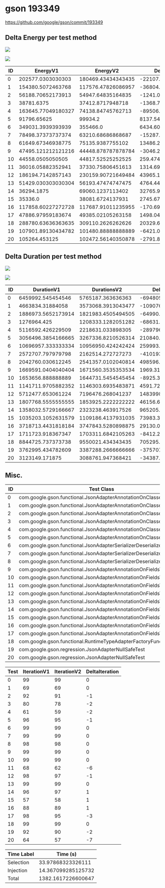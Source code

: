 # gson 193349


https://github.com/google/gson/commit/193349



## Delta Energy per test method

![](./gson_delta_energy_0_v.png)

![](./gson_delta_energy_1_v.png)


| ID | EnergyV1 | EnergyV2 | DeltaEnergy | σ |
| --- | --- | --- | --- | --- |
| 0 | 202577.0303030303 | 180469.43434343435 | -22107.595959595958 | 372395.284853664 | 341618.1151628487 |
| 1 | 154380.5072463768 | 117576.47826086957 | -36804.02898550723 | 375583.9825259033 | 298746.4723903361 |
| 2 | 56188.70652173913 | 54947.64835164835 | -1241.0581700907787 | 22910.831357459672 | 24480.80752877565 |
| 3 | 38781.6375 | 37412.8717948718 | -1368.7657051282004 | 9764.008678872306 | 6137.4734097475575 |
| 4 | 163645.77049180327 | 74138.84745762713 | -89506.92303417614 | 354135.9414649389 | 200608.87423793256 |
| 5 | 91796.65625 | 99934.2 | 8137.543749999997 | 262476.74425301584 | 258119.7874769979 |
| 6 | 349031.3939393939 | 355466.0 | 6434.606060606078 | 541557.4301122404 | 556076.9590347485 |
| 7 | 78498.37373737374 | 63210.68686868687 | -15287.68686868687 | 131844.01901195198 | 18094.36198514398 |
| 8 | 61649.67346938775 | 75135.9387755102 | 13486.265306122456 | 173482.73113158258 | 212687.20043887658 |
| 9 | 47495.121212121216 | 44448.878787878784 | -3046.2424242424313 | 17163.860076118664 | 15697.88815383643 |
| 10 | 44558.0505050505 | 44817.52525252525 | 259.47474747474917 | 17788.449169220294 | 15995.624316658143 |
| 11 | 36016.05882352941 | 37330.75806451613 | 1314.6992409867162 | 7075.114463597772 | 7552.854975449808 |
| 12 | 186194.7142857143 | 230159.90721649484 | 43965.192930780555 | 417195.7288332593 | 473992.8611256765 |
| 13 | 51429.030303030304 | 56193.47474747475 | 4764.444444444445 | 18405.073952062776 | 17599.819479298865 |
| 14 | 36294.1875 | 69060.1237113402 | 32765.936211340202 | 8527.975737135812 | 205721.52094194014 |
| 15 | 35336.0 | 38081.6724137931 | 2745.6724137931014 | 5428.933868391511 | 9758.461098624972 |
| 16 | 117858.60227272728 | 117687.91011235955 | -170.69216036773287 | 302946.5495952193 | 313884.35646164377 |
| 17 | 47886.97959183674 | 49385.02105263158 | 1498.0414607948405 | 19455.208610580772 | 17794.588280816373 |
| 18 | 288780.63636363635 | 309110.2626262626 | 20329.62626262626 | 150106.12697624025 | 160145.64225587653 |
| 19 | 107901.89130434782 | 101480.88888888889 | -6421.002415458934 | 106359.23667289248 | 104975.45890926066 |
| 20 | 105264.453125 | 102472.56140350878 | -2791.8917214912217 | 77350.45338343404 | 85599.18745597661 |

## Delta Duration per test method

![](./gson_delta_duration_0_v.png)

![](./gson_delta_duration_1_v.png)


| ID | DurationV1 | DurationsV2 | DeltaDuration |
| --- | --- | --- | --- |
| 0 | 6459992.545454546 | 5765187.363636363 | -694805.1818181826 |
| 1 | 4663834.31884058 | 3573068.3913043477 | -1090765.9275362324 |
| 2 | 1886973.5652173914 | 1821983.4505494505 | -64990.114667940885 |
| 3 | 1276964.425 | 1208333.1282051282 | -68631.2967948718 |
| 4 | 5116592.426229509 | 2218631.033898305 | -2897961.3923312034 |
| 5 | 3056496.3854166665 | 3267336.8210526314 | 210840.43563596485 |
| 6 | 10696957.333333334 | 10956950.424242424 | 259993.0909090899 |
| 7 | 2572707.797979798 | 2162514.272727273 | -410193.5252525252 |
| 8 | 2042760.030612245 | 2541357.0102040814 | 498596.97959183645 |
| 9 | 1669591.0404040404 | 1671560.3535353534 | 1969.3131313130725 |
| 10 | 1653656.888888889 | 1644731.5454545454 | -8925.34343434358 |
| 11 | 1141711.9705882352 | 1146303.6935483871 | 4591.722960151965 |
| 12 | 5712477.653061224 | 7196476.268041237 | 1483998.614980013 |
| 13 | 1807768.5555555555 | 1853925.2222222222 | 46156.666666666744 |
| 14 | 1358032.5729166667 | 2323238.463917526 | 965205.8910008592 |
| 15 | 1035203.1052631579 | 1109186.4137931035 | 73983.30852994567 |
| 16 | 3718713.4431818184 | 3747843.5280898875 | 29130.08490806911 |
| 17 | 1711723.918367347 | 1703311.6842105263 | -8412.23415682069 |
| 18 | 8844725.737373738 | 9550021.434343435 | 705295.6969696973 |
| 19 | 3762995.434782609 | 3387288.2666666666 | -375707.1681159423 |
| 20 | 3123149.171875 | 3088761.947368421 | -34387.224506578874 |

## Misc.

| ID | Test Class | Test Method |
| --- | --- | --- |
| 0 | com.google.gson.functional.JsonAdapterAnnotationOnClassesTest | testJsonAdapterInvoked |
| 1 | com.google.gson.functional.JsonAdapterAnnotationOnClassesTest | testRegisteredDeserializerOverridesJsonAdapter |
| 2 | com.google.gson.functional.JsonAdapterAnnotationOnClassesTest | testRegisteredSerializerOverridesJsonAdapter |
| 3 | com.google.gson.functional.JsonAdapterAnnotationOnClassesTest | testNullSafeObjectFromJson |
| 4 | com.google.gson.functional.JsonAdapterAnnotationOnClassesTest | testIncorrectTypeAdapterFails |
| 5 | com.google.gson.functional.JsonAdapterAnnotationOnClassesTest | testJsonAdapterFactoryInvoked |
| 6 | com.google.gson.functional.JsonAdapterSerializerDeserializerTest | testJsonSerializerDeserializerBasedJsonAdapterOnFields |
| 7 | com.google.gson.functional.JsonAdapterSerializerDeserializerTest | testDifferentJsonAdaptersForGenericFieldsOfSameRawType |
| 8 | com.google.gson.functional.JsonAdapterSerializerDeserializerTest | testJsonSerializerDeserializerBasedJsonAdapterOnClass |
| 9 | com.google.gson.functional.JsonAdapterAnnotationOnFieldsTest | testPrimitiveFieldAnnotationTakesPrecedenceOverDefault |
| 10 | com.google.gson.functional.JsonAdapterAnnotationOnFieldsTest | testClassAnnotationAdapterFactoryTakesPrecedenceOverDefault |
| 11 | com.google.gson.functional.JsonAdapterAnnotationOnFieldsTest | testJsonAdapterWrappedInNullSafeAsRequested |
| 12 | com.google.gson.functional.JsonAdapterAnnotationOnFieldsTest | testClassAnnotationAdapterTakesPrecedenceOverDefault |
| 13 | com.google.gson.functional.JsonAdapterAnnotationOnFieldsTest | testFieldAnnotationWorksForParameterizedType |
| 14 | com.google.gson.functional.JsonAdapterAnnotationOnFieldsTest | testFieldAnnotationTakesPrecedenceOverClassAnnotation |
| 15 | com.google.gson.functional.JsonAdapterAnnotationOnFieldsTest | testNonPrimitiveFieldAnnotationTakesPrecedenceOverDefault |
| 16 | com.google.gson.functional.JsonAdapterAnnotationOnFieldsTest | testJsonAdapterInvokedOnlyForAnnotatedFields |
| 17 | com.google.gson.functional.JsonAdapterAnnotationOnFieldsTest | testFieldAnnotationTakesPrecedenceOverRegisteredTypeAdapter |
| 18 | com.google.gson.functional.RuntimeTypeAdapterFactoryFunctionalTest | testSubclassesAutomaticallySerialized |
| 19 | com.google.gson.regression.JsonAdapterNullSafeTest | testNullSafeBugSerialize |
| 20 | com.google.gson.regression.JsonAdapterNullSafeTest | testNullSafeBugDeserialize |




| Test | IterationV1 | IterationV2 | DeltaIteration |
| --- | --- | --- | --- |
| 0 | 99 | 99 | 0 |
| 1 | 69 | 69 | 0 |
| 2 | 92 | 91 | -1 |
| 3 | 80 | 78 | -2 |
| 4 | 61 | 59 | -2 |
| 5 | 96 | 95 | -1 |
| 6 | 99 | 99 | 0 |
| 7 | 99 | 99 | 0 |
| 8 | 98 | 98 | 0 |
| 9 | 99 | 99 | 0 |
| 10 | 99 | 99 | 0 |
| 11 | 68 | 62 | -6 |
| 12 | 98 | 97 | -1 |
| 13 | 99 | 99 | 0 |
| 14 | 96 | 97 | 1 |
| 15 | 57 | 58 | 1 |
| 16 | 88 | 89 | 1 |
| 17 | 98 | 95 | -3 |
| 18 | 99 | 99 | 0 |
| 19 | 92 | 90 | -2 |
| 20 | 64 | 57 | -7 |



| Time Label | Time (s) |
| --- | --- |
| Selection | 33.97868323326111 |
| Injection | 14.367099285125732 |
| Total | 1382.1617226600647 |


